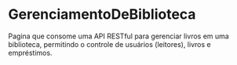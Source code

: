 # GerenciamentoDeBiblioteca
Pagina que consome uma API RESTful para gerenciar livros em uma  biblioteca, permitindo o controle de usuários (leitores), livros  e empréstimos.
